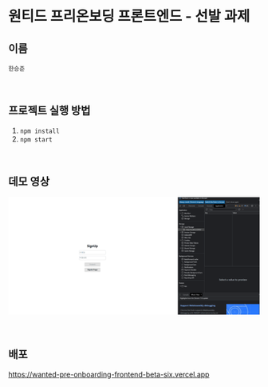 # 원티드 프리온보딩 프론트엔드 - 선발 과제

## 이름

`한승준`

<br/>

## 프로젝트 실행 방법

1. `npm install`
2. `npm start`

<br/>

## 데모 영상

![Alt text](wanted_todolist.gif)

<br/>

## 배포

https://wanted-pre-onboarding-frontend-beta-six.vercel.app
